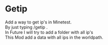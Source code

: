 # Getip
Add a way to get ip's in Minetest.	
By just typing /getip <name>.	
In Future I will try to add a folder with all ip's	
This Mod add a data with all ips in the worldpath.	
